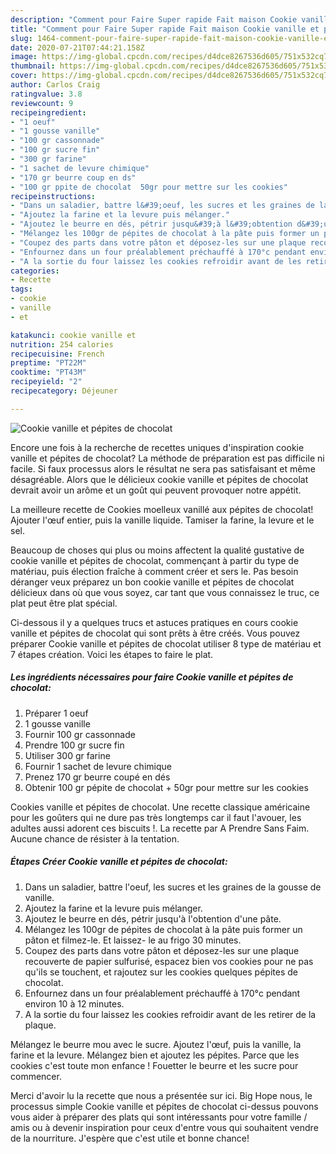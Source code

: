```yaml
---
description: "Comment pour Faire Super rapide Fait maison Cookie vanille et pépites de chocolat"
title: "Comment pour Faire Super rapide Fait maison Cookie vanille et pépites de chocolat"
slug: 1464-comment-pour-faire-super-rapide-fait-maison-cookie-vanille-et-pepites-de-chocolat
date: 2020-07-21T07:44:21.158Z
image: https://img-global.cpcdn.com/recipes/d4dce8267536d605/751x532cq70/cookie-vanille-et-pepites-de-chocolat-photo-principale-de-la-recette.jpg
thumbnail: https://img-global.cpcdn.com/recipes/d4dce8267536d605/751x532cq70/cookie-vanille-et-pepites-de-chocolat-photo-principale-de-la-recette.jpg
cover: https://img-global.cpcdn.com/recipes/d4dce8267536d605/751x532cq70/cookie-vanille-et-pepites-de-chocolat-photo-principale-de-la-recette.jpg
author: Carlos Craig
ratingvalue: 3.8
reviewcount: 9
recipeingredient:
- "1 oeuf"
- "1 gousse vanille"
- "100 gr cassonnade"
- "100 gr sucre fin"
- "300 gr farine"
- "1 sachet de levure chimique"
- "170 gr beurre coup en ds"
- "100 gr ppite de chocolat  50gr pour mettre sur les cookies"
recipeinstructions:
- "Dans un saladier, battre l&#39;oeuf, les sucres et les graines de la gousse de vanille."
- "Ajoutez la farine et la levure puis mélanger."
- "Ajoutez le beurre en dés, pétrir jusqu&#39;à l&#39;obtention d&#39;une pâte."
- "Mélangez les 100gr de pépites de chocolat à la pâte puis former un pâton et filmez-le. Et laissez- le au frigo 30 minutes."
- "Coupez des parts dans votre pâton et déposez-les sur une plaque recouverte de papier sulfurisé, espacez bien vos cookies pour ne pas qu&#39;ils se touchent, et rajoutez sur les cookies quelques pépites de chocolat."
- "Enfournez dans un four préalablement préchauffé à 170°c pendant environ 10 à 12 minutes."
- "A la sortie du four laissez les cookies refroidir avant de les retirer de la plaque."
categories:
- Recette
tags:
- cookie
- vanille
- et

katakunci: cookie vanille et 
nutrition: 254 calories
recipecuisine: French
preptime: "PT22M"
cooktime: "PT43M"
recipeyield: "2"
recipecategory: Déjeuner

---
```



![Cookie vanille et pépites de chocolat](https://img-global.cpcdn.com/recipes/d4dce8267536d605/751x532cq70/cookie-vanille-et-pepites-de-chocolat-photo-principale-de-la-recette.jpg)

Encore une fois à la recherche de recettes uniques d'inspiration cookie vanille et pépites de chocolat? La méthode de préparation est pas difficile ni facile. Si faux processus alors le résultat ne sera pas satisfaisant et même désagréable. Alors que le délicieux cookie vanille et pépites de chocolat devrait avoir un arôme et un goût qui peuvent provoquer notre appétit.

La meilleure recette de Cookies moelleux vanillé aux pépites de chocolat! Ajouter l&#39;œuf entier, puis la vanille liquide. Tamiser la farine, la levure et le sel.

Beaucoup de choses qui plus ou moins affectent la qualité gustative de cookie vanille et pépites de chocolat, commençant à partir du type de matériau, puis élection fraîche à comment créer et sers le. Pas besoin déranger veux préparez un bon cookie vanille et pépites de chocolat délicieux dans où que vous soyez, car tant que vous connaissez le truc, ce plat peut être plat spécial.


Ci-dessous il y a quelques trucs et astuces pratiques en cours cookie vanille et pépites de chocolat qui sont prêts à être créés. Vous pouvez préparer Cookie vanille et pépites de chocolat utiliser 8 type de matériau et 7 étapes création. Voici les étapes to faire le plat.

<!--inarticleads1-->

##### Les ingrédients nécessaires pour faire Cookie vanille et pépites de chocolat:

1. Préparer 1 oeuf
1.  1 gousse vanille
1. Fournir 100 gr cassonnade
1. Prendre 100 gr sucre fin
1. Utiliser 300 gr farine
1. Fournir 1 sachet de levure chimique
1. Prenez 170 gr beurre coupé en dés
1. Obtenir 100 gr pépite de chocolat + 50gr pour mettre sur les cookies


Cookies vanille et pépites de chocolat. Une recette classique américaine pour les goûters qui ne dure pas très longtemps car il faut l&#39;avouer, les adultes aussi adorent ces biscuits !. La recette par A Prendre Sans Faim. Aucune chance de résister à la tentation. 

<!--inarticleads2-->

##### Étapes Créer Cookie vanille et pépites de chocolat:

1. Dans un saladier, battre l&#39;oeuf, les sucres et les graines de la gousse de vanille.
1. Ajoutez la farine et la levure puis mélanger.
1. Ajoutez le beurre en dés, pétrir jusqu&#39;à l&#39;obtention d&#39;une pâte.
1. Mélangez les 100gr de pépites de chocolat à la pâte puis former un pâton et filmez-le. Et laissez- le au frigo 30 minutes.
1. Coupez des parts dans votre pâton et déposez-les sur une plaque recouverte de papier sulfurisé, espacez bien vos cookies pour ne pas qu&#39;ils se touchent, et rajoutez sur les cookies quelques pépites de chocolat.
1. Enfournez dans un four préalablement préchauffé à 170°c pendant environ 10 à 12 minutes.
1. A la sortie du four laissez les cookies refroidir avant de les retirer de la plaque.


Mélangez le beurre mou avec le sucre. Ajoutez l&#39;œuf, puis la vanille, la farine et la levure. Mélangez bien et ajoutez les pépites. Parce que les cookies c&#39;est toute mon enfance ! Fouetter le beurre et les sucre pour commencer. 


Merci d'avoir lu la recette que nous a présentée sur ici. Big Hope nous, le processus simple Cookie vanille et pépites de chocolat ci-dessus pouvons vous aider à préparer des plats qui sont intéressants pour votre famille / amis ou à devenir inspiration pour ceux d'entre vous qui souhaitent vendre de la nourriture. J'espère que c'est utile et bonne chance!
